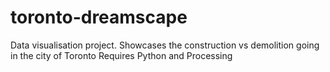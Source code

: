 # toronto-dreamscape
Data visualisation project. Showcases the construction vs demolition going in the city of Toronto
Requires Python and Processing
